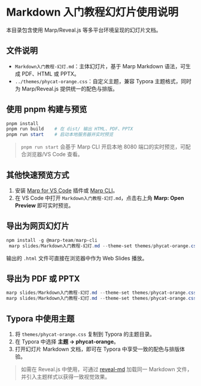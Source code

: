 # Markdown 入门教程幻灯片使用说明

本目录包含使用 Marp/Reveal.js 等多平台环境呈现的幻灯片文档。

## 文件说明

 - `Markdown入门教程-幻灯.md`：主体幻灯片，基于 Marp Markdown 语法，可生成 PDF、HTML 或 PPTX。
 - `../themes/phycat-orange.css`：自定义主题，兼容 Typora 主题格式，同时为 Marp/Reveal.js 提供统一的配色与排版。

## 使用 pnpm 构建与预览

```powershell
pnpm install
pnpm run build    # 在 dist/ 输出 HTML、PDF、PPTX
pnpm run start    # 启动本地服务器并实时预览
```

> `pnpm run start` 会基于 Marp CLI 开启本地 8080 端口的实时预览，可配合浏览器/VS Code 查看。

## 其他快速预览方式

1. 安装 [Marp for VS Code](https://marketplace.visualstudio.com/items?itemName=marp-team.marp-vscode) 插件或 [Marp CLI](https://github.com/marp-team/marp-cli)。
2. 在 VS Code 中打开 `Markdown入门教程-幻灯.md`，点击右上角 **Marp: Open Preview** 即可实时预览。

## 导出为网页幻灯片

```powershell
npm install -g @marp-team/marp-cli
 marp slides/Markdown入门教程-幻灯.md --theme-set themes/phycat-orange.css --html
```

输出的 `.html` 文件可直接在浏览器中作为 Web Slides 播放。

## 导出为 PDF 或 PPTX

```powershell
marp slides/Markdown入门教程-幻灯.md --theme-set themes/phycat-orange.css --pdf
marp slides/Markdown入门教程-幻灯.md --theme-set themes/phycat-orange.css --pptx
```

## Typora 中使用主题

1. 将 `themes/phycat-orange.css` 复制到 Typora 的主题目录。
2. 在 Typora 中选择 **主题 → phycat-orange**。
3. 打开幻灯片 Markdown 文档，即可在 Typora 中享受一致的配色与排版体验。

> 如需在 Reveal.js 中使用，可通过 [reveal-md](https://github.com/webpro/reveal-md) 加载同一 Markdown 文件，并引入主题样式以获得一致视觉效果。
